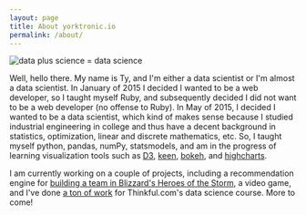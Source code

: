 ```yaml
---
layout: page
title: About yorktronic.io
permalink: /about/
---
```


<img src="https://github.com/yorktronic/yorktronic.github.io/images/Data_with_pipe_500x500.jpg" title="data plus science = data science"></img>

Well, hello there. My name is Ty, and I'm either a data scientist or I'm almost a data scientist. In January of 2015 I decided I wanted to be a web developer, so I taught myself Ruby, and subsequently decided I did not want to be a web developer (no offense to Ruby). In May of 2015, I decided I wanted to be a data scientist, which kind of makes sense because I studied industrial engineering in college and thus have a decent background in statistics, optimization, linear and discrete mathematics, etc. So, I taught myself python, pandas, numPy, statsmodels, and am in the progress of learning visualization tools such as <a href="http://d3js.org/" target="_blank">D3<a>, <a href="https://github.com/keen/dashboards" target="_blank">keen</a>, <a href="http://bokeh.pydata.org/en/latest/" target="_blank">bokeh</a>, and <a href="http://www.highcharts.com/" target="_blank">highcharts</a>.

I am currently working on a couple of projects, including a recommendation engine for <a href="https://github.com/yorktronic/hots-comp-calc" target="_blank">building a team in Blizzard's Heroes of the Storm</a>, a video game, and I've done <a href="https://github.com/yorktronic/data_science">a ton of work</a> for Thinkful.com's data science course. More to come! 